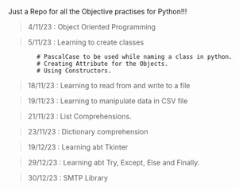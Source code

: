 Just a Repo for all the Objective practises for Python!!!

> 4/11/23 : Object Oriented Programming

> 5/11/23 : Learning to create classes

            # PascalCase to be used while naming a class in python.
            # Creating Attribute for the Objects.
            # Using Constructors.

> 18/11/23 : Learning to read from and write to a file

> 19/11/23 : Learning to manipulate data in CSV file

> 21/11/23 : List Comprehensions.

> 23/11/23 : Dictionary comprehension

> 19/12/23 : Learning abt Tkinter

> 29/12/23 : Learning abt Try, Except, Else and Finally.

> 30/12/23 : SMTP Library